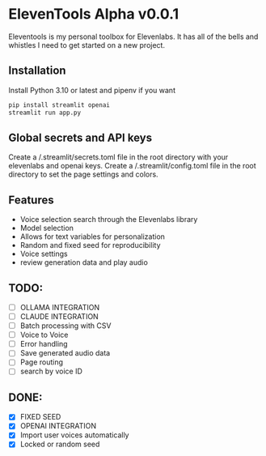 # ElevenTools Alpha v0.0.1

Eleventools is my personal toolbox for Elevenlabs.
It has all of the bells and whistles I need to get started on a new project.

## Installation

Install Python 3.10 or latest and pipenv if you want

```bash
pip install streamlit openai
streamlit run app.py
```

## Global secrets and API keys

Create a /.streamlit/secrets.toml file in the root directory with your elevenlabs and openai keys.
Create a /.streamlit/config.toml file in the root directory to set the page settings and colors.

## Features

- Voice selection search through the Elevenlabs library
- Model selection
- Allows for text variables for personalization
- Random and fixed seed for reproducibility
- Voice settings
- review generation data and play audio

## TODO:

- [ ] OLLAMA INTEGRATION
- [ ] CLAUDE INTEGRATION
- [ ] Batch processing with CSV
- [ ] Voice to Voice
- [ ] Error handling
- [ ] Save generated audio data
- [ ] Page routing
- [ ] search by voice ID

## DONE:

- [x] FIXED SEED
- [x] OPENAI INTEGRATION
- [x] Import user voices automatically
- [x] Locked or random seed